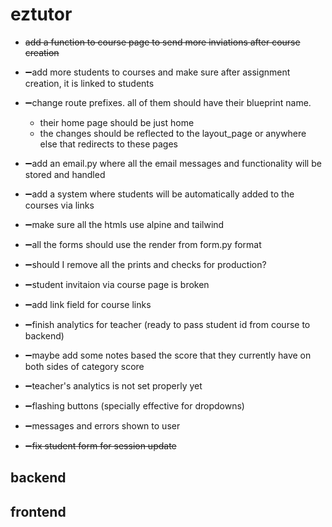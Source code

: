# eztutor
- ~~add a function to course page to send more inviations after course creation~~

- ➖add more students to courses and make sure after assignment creation, it is linked to students
- ➖change route prefixes. all of them should have their blueprint name.
    - their home page should be just home
    - the changes should be reflected to the layout_page or anywhere else that redirects to these pages
- ➖add an email.py where all the email messages and functionality will be stored and handled

- ➖add a system where students will be automatically added to the courses via links

- ➖make sure all the htmls use alpine and tailwind

- ➖all the forms should use the render from form.py format

- ➖should I remove all the prints and checks for production?

- ➖student invitaion via course page is broken

- ➖add link field for course links

- ➖finish analytics for teacher (ready to pass student id from course to backend)

- ➖maybe add some notes based the score that they currently have on both sides of category score

- ➖teacher's analytics is not set properly yet

- ➖flashing buttons (specially effective for dropdowns)

- ➖messages and errors shown to user

- ➖~~fix student form for session update~~

## backend

## frontend




